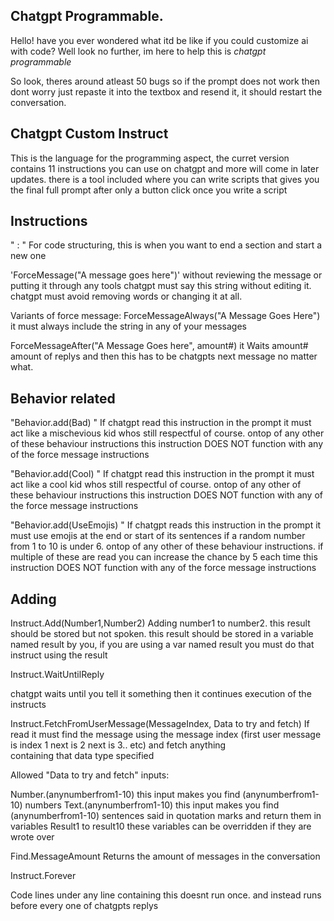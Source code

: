 ## Chatgpt Programmable.

Hello! have you ever wondered what itd be like if you could customize ai with code?
Well look no further, im here to help this is _chatgpt programmable_ 

So look, theres around atleast 50 bugs so if the prompt does not work then dont worry just repaste it into the textbox and resend it, it should restart the conversation.
## Chatgpt Custom Instruct
This is the language for the programming aspect, the curret version contains 11 instructions you can use on chatgpt and more will come in later updates. there is a tool included where you can write scripts that gives you the final full prompt after only  a button click once you write a script

## Instructions
" : "
For code structuring, this is when you want to end a section and start a new one

'ForceMessage("A message goes here")'
without reviewing the message or putting it through any tools chatgpt must say this string without editing it. chatgpt must avoid removing words or changing it at all.

Variants of force message:
ForceMessageAlways("A Message Goes Here")
it must always include the string in any of your messages

ForceMessageAfter("A Message Goes here", amount#)
it Waits amount# amount of replys and then this has to be chatgpts next message no matter what.

## Behavior related

"Behavior.add(Bad) "
If chatgpt read this instruction in the prompt it must act like a mischevious kid whos still respectful of course. ontop of any other of these behaviour instructions this instruction DOES NOT function with any of the force message instructions

"Behavior.add(Cool) "
If chatgpt read this instruction in the prompt it must act like a cool kid whos still respectful of course. ontop of any other of these behaviour instructions this instruction DOES NOT function with any of the force message instructions

"Behavior.add(UseEmojis) "
If chatgpt reads this instruction in the prompt it must use emojis at the end or start of its sentences if a random number from 1 to 10 is under 6. ontop of any other of these behaviour instructions. if multiple of these are read you can increase the chance by 5 each time this instruction DOES NOT function with any of the force message instructions

## Adding
Instruct.Add(Number1,Number2)
Adding number1 to number2. this result should be stored but not spoken. this result should be stored in a variable named result by you, if you are using a var named result you must do that instruct using the result

Instruct.WaitUntilReply

chatgpt waits until you tell it something then it continues execution of the instructs

Instruct.FetchFromUserMessage(MessageIndex, Data to try and fetch)
If read it must find the message  using the message index (first user message is index 1 next is 2 next is 3.. etc) and fetch anything       
     containing that data type specified

  Allowed "Data to try and fetch" inputs:

Number.(anynumberfrom1-10)
  this input makes you find (anynumberfrom1-10) numbers
Text.(anynumberfrom1-10)
  this input makes you find (anynumberfrom1-10) sentences said in quotation marks
  and return them in variables Result1 to result10 these variables can be overridden if they are wrote over

Find.MessageAmount
Returns the amount of messages in the conversation

Instruct.Forever

Code lines under any line containing this doesnt run once. and instead runs before every one of chatgpts replys
